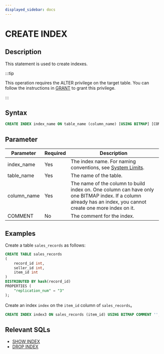 ```yaml
---
displayed_sidebar: docs
---
```


# CREATE INDEX

## Description

This statement is used to create indexes.

:::tip

This operation requires the ALTER privilege on the target table. You can follow the instructions in [GRANT](../account-management/GRANT.md) to grant this privilege.

:::

## Syntax

```SQL
CREATE INDEX index_name ON table_name (column_name) [USING BITMAP] [COMMENT'']
```

## Parameter

| **Parameter** | **Required**   | **Description**                                                              |
| ------------- | -------------- | ---------------------------------------------------------------------------- |
| index_name    | Yes            | The index name. For naming conventions, see [System Limits](../../System_limit.md). |
| table_name    | Yes            | The name of the table.                                                       |
| column_name   | Yes            | The name of the column to build index on. One column can have only one BITMAP index. If a column already has an index, you cannot create one more index on it. |
| COMMENT       | No             | The comment for the index.                                                   |

## Examples

Create a table `sales_records` as follows:

```SQL
CREATE TABLE sales_records
(
    record_id int,
    seller_id int,
    item_id int
)
DISTRIBUTED BY hash(record_id)
PROPERTIES (
    "replication_num" = "3"
);
```

Create an index `index` on the `item_id` column of `sales_records`。

```SQL
CREATE INDEX index3 ON sales_records (item_id) USING BITMAP COMMENT '';
```

## Relevant SQLs

- [SHOW INDEX](SHOW_INDEX.md)
- [DROP INDEX](DROP_INDEX.md)
